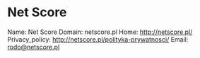 
# Net Score

Name: Net Score
Domain: netscore.pl
Home: http://netscore.pl/
Privacy_policy: http://netscore.pl/polityka-prywatnosci/
Email: rodo@netscore.pl
